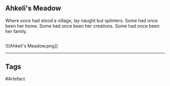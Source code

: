 ## Ahkeli's Meadow
Where once had stood a village, lay naught but splinters.
Some had once been her home.
Some had once been her creations.
Some had once been her family.
## 
![[Ahkeli's Meadow.png]]

---
## Tags
#Artefact